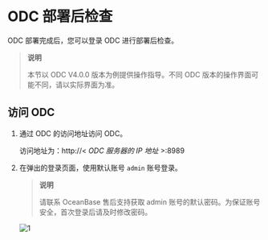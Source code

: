 # ODC 部署后检查

ODC 部署完成后，您可以登录 ODC 进行部署后检查。

>**说明**
>
>本节以 ODC V4.0.0 版本为例提供操作指导。不同 ODC 版本的操作界面可能不同，请以实际界面为准。

## 访问 ODC

1. 通过 ODC 的访问地址访问 ODC。

   访问地址为：http://\< *ODC 服务器的 IP 地址* \>:8989

2. 在弹出的登录页面，使用默认账号 `admin` 账号登录。

   >**说明**
   >
   >请联系 OceanBase 售后支持获取 admin 账号的默认密码。为保证账号安全，首次登录后请及时修改密码。

   ![1](https://obbusiness-private.oss-cn-shanghai.aliyuncs.com/doc/img/observer-enterprise/V4.0.0/4.deploy-the-oceanbase-database/OAT/deploy-odc/5%E7%99%BB%E5%BD%95%E7%95%8C%E9%9D%A2.png)
